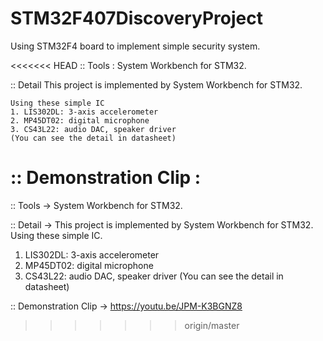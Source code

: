 # STM32F407DiscoveryProject
Using STM32F4 board to implement simple security system.

<<<<<<< HEAD
:: Tools : System Workbench for STM32.

:: Detail
	This project is implemented by System Workbench for STM32.

	Using these simple IC
	1. LIS302DL: 3-axis accelerometer
	2. MP45DT02: digital microphone
	3. CS43L22: audio DAC, speaker driver
	(You can see the detail in datasheet)

::  Demonstration Clip : 
=======
:: Tools -> System Workbench for STM32.

:: Detail -> This project is implemented by System Workbench for STM32. Using these simple IC.
  1. LIS302DL: 3-axis accelerometer
  2. MP45DT02: digital microphone
  3. CS43L22: audio DAC, speaker driver
  (You can see the detail in datasheet)
  
::  Demonstration Clip -> https://youtu.be/JPM-K3BGNZ8
>>>>>>> origin/master

